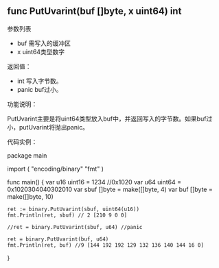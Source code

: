 ## func PutUvarint(buf []byte, x uint64) int

参数列表

- buf 需写入的缓冲区 
- x uint64类型数字

返回值：

- int 写入字节数。
- panic buf过小。

功能说明：

PutUvarint主要是将uint64类型放入buf中，并返回写入的字节数。如果buf过小，putUvarint将抛出panic。

代码实例：

package main

  import (
    "encoding/binary"
  	"fmt"
  )
  
  func main() {
  	var u16 uint16 = 1234 //0x1020
  	var u64 uint64 = 0x1020304040302010
  	var sbuf []byte = make([]byte, 4)
  	var buf []byte = make([]byte, 10)
  
  	ret := binary.PutUvarint(sbuf, uint64(u16))
  	fmt.Println(ret, sbuf) // 2 [210 9 0 0]
  
  	//ret = binary.PutUvarint(sbuf, u64) //panic
  
  	ret = binary.PutUvarint(buf, u64)
  	fmt.Println(ret, buf) //9 [144 192 192 129 132 136 140 144 16 0]
  }
